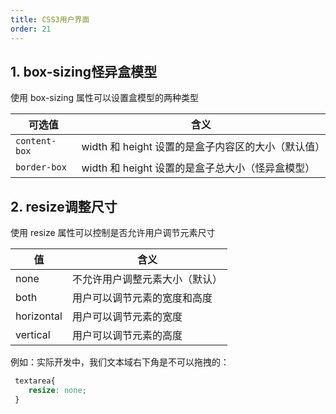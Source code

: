 ```yaml
---
title: CSS3用户界面
order: 21
---
```


## 1. box-sizing怪异盒模型

使用 box-sizing 属性可以设置盒模型的两种类型

| 可选值        | 含义                                               |
| ------------- | -------------------------------------------------- |
| `content-box` | width 和 height 设置的是盒子内容区的大小（默认值） |
| `border-box`  | width 和 height 设置的是盒子总大小（怪异盒模型）   |

## 2. resize调整尺寸

使用 resize 属性可以控制是否允许用户调节元素尺寸

| 值         | 含义                           |
| ---------- | ------------------------------ |
| none       | 不允许用户调整元素大小（默认） |
| both       | 用户可以调节元素的宽度和高度   |
| horizontal | 用户可以调节元素的宽度         |
| vertical   | 用户可以调节元素的高度         |

例如：实际开发中，我们文本域右下角是不可以拖拽的：

```css
 textarea{ 
 	resize: none;
 }
```
